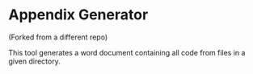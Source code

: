 Appendix Generator
==================
(Forked from a different repo)

This tool generates a word document containing all code from files in a given directory.

